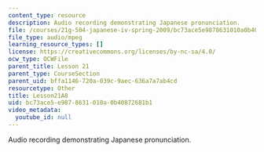 ```yaml
---
content_type: resource
description: Audio recording demonstrating Japanese pronunciation.
file: /courses/21g-504-japanese-iv-spring-2009/bc73ace5e9878631010a0b40872681b1_Lesson21A8.mp3
file_type: audio/mpeg
learning_resource_types: []
license: https://creativecommons.org/licenses/by-nc-sa/4.0/
ocw_type: OCWFile
parent_title: Lesson 21
parent_type: CourseSection
parent_uid: bffa1146-720a-039c-9aec-636a7a7ab4cd
resourcetype: Other
title: Lesson21A8
uid: bc73ace5-e987-8631-010a-0b40872681b1
video_metadata:
  youtube_id: null
---
```

Audio recording demonstrating Japanese pronunciation.